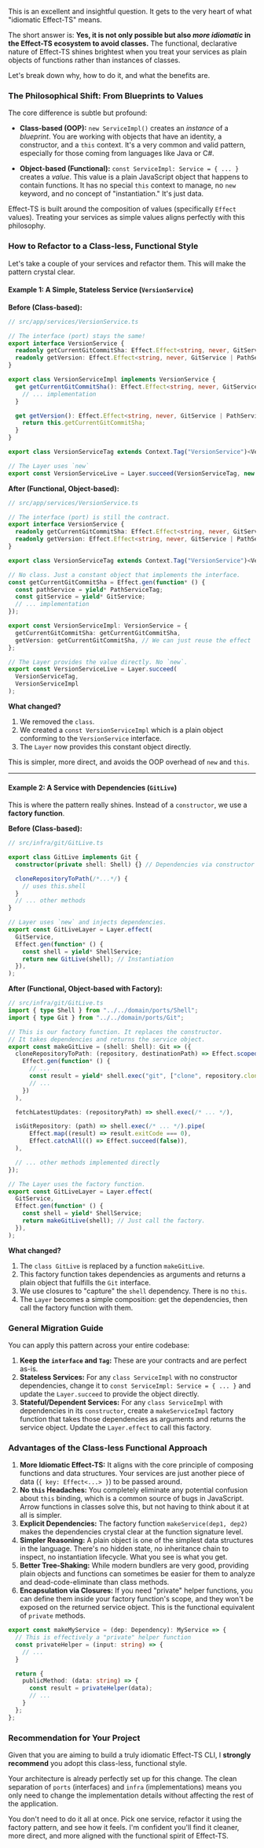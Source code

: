 This is an excellent and insightful question. It gets to the very heart of what "idiomatic Effect-TS" means.

The short answer is: **Yes, it is not only possible but also *more idiomatic* in the Effect-TS ecosystem to avoid classes.** The functional, declarative nature of Effect-TS shines brightest when you treat your services as plain objects of functions rather than instances of classes.

Let's break down why, how to do it, and what the benefits are.

### The Philosophical Shift: From Blueprints to Values

The core difference is subtle but profound:

*   **Class-based (OOP):** `new ServiceImpl()` creates an *instance* of a *blueprint*. You are working with objects that have an identity, a constructor, and a `this` context. It's a very common and valid pattern, especially for those coming from languages like Java or C#.

*   **Object-based (Functional):** `const ServiceImpl: Service = { ... }` creates a *value*. This value is a plain JavaScript object that happens to contain functions. It has no special `this` context to manage, no `new` keyword, and no concept of "instantiation." It's just data.

Effect-TS is built around the composition of values (specifically `Effect` values). Treating your services as simple values aligns perfectly with this philosophy.

### How to Refactor to a Class-less, Functional Style

Let's take a couple of your services and refactor them. This will make the pattern crystal clear.

#### Example 1: A Simple, Stateless Service (`VersionService`)

**Before (Class-based):**

```typescript
// src/app/services/VersionService.ts

// The interface (port) stays the same!
export interface VersionService {
  readonly getCurrentGitCommitSha: Effect.Effect<string, never, GitService | PathServiceTag>;
  readonly getVersion: Effect.Effect<string, never, GitService | PathServiceTag>;
}

export class VersionServiceImpl implements VersionService {
  get getCurrentGitCommitSha(): Effect.Effect<string, never, GitService | PathServiceTag> {
    // ... implementation
  }

  get getVersion(): Effect.Effect<string, never, GitService | PathServiceTag> {
    return this.getCurrentGitCommitSha;
  }
}

export class VersionServiceTag extends Context.Tag("VersionService")<VersionServiceTag, VersionService>() {}

// The Layer uses `new`
export const VersionServiceLive = Layer.succeed(VersionServiceTag, new VersionServiceImpl());
```

**After (Functional, Object-based):**

```typescript
// src/app/services/VersionService.ts

// The interface (port) is still the contract.
export interface VersionService {
  readonly getCurrentGitCommitSha: Effect.Effect<string, never, GitService | PathServiceTag>;
  readonly getVersion: Effect.Effect<string, never, GitService | PathServiceTag>;
}

export class VersionServiceTag extends Context.Tag("VersionService")<VersionServiceTag, VersionService>() {}

// No class. Just a constant object that implements the interface.
const getCurrentGitCommitSha = Effect.gen(function* () {
  const pathService = yield* PathServiceTag;
  const gitService = yield* GitService;
  // ... implementation
});

export const VersionServiceImpl: VersionService = {
  getCurrentGitCommitSha: getCurrentGitCommitSha,
  getVersion: getCurrentGitCommitSha, // We can just reuse the effect
};

// The Layer provides the value directly. No `new`.
export const VersionServiceLive = Layer.succeed(
  VersionServiceTag,
  VersionServiceImpl
);
```
**What changed?**
1.  We removed the `class`.
2.  We created a `const VersionServiceImpl` which is a plain object conforming to the `VersionService` interface.
3.  The `Layer` now provides this constant object directly.

This is simpler, more direct, and avoids the OOP overhead of `new` and `this`.

---

#### Example 2: A Service with Dependencies (`GitLive`)

This is where the pattern really shines. Instead of a `constructor`, we use a **factory function**.

**Before (Class-based):**

```typescript
// src/infra/git/GitLive.ts

export class GitLive implements Git {
  constructor(private shell: Shell) {} // Dependencies via constructor

  cloneRepositoryToPath(/*...*/) {
    // uses this.shell
  }
  // ... other methods
}

// Layer uses `new` and injects dependencies.
export const GitLiveLayer = Layer.effect(
  GitService,
  Effect.gen(function* () {
    const shell = yield* ShellService;
    return new GitLive(shell); // Instantiation
  }),
);
```

**After (Functional, Object-based with Factory):**

```typescript
// src/infra/git/GitLive.ts
import { type Shell } from "../../domain/ports/Shell";
import { type Git } from "../../domain/ports/Git";

// This is our factory function. It replaces the constructor.
// It takes dependencies and returns the service object.
export const makeGitLive = (shell: Shell): Git => ({
  cloneRepositoryToPath: (repository, destinationPath) => Effect.scoped(
    Effect.gen(function* () {
      // ...
      const result = yield* shell.exec("git", ["clone", repository.cloneUrl, destinationPath]);
      // ...
    })
  ),

  fetchLatestUpdates: (repositoryPath) => shell.exec(/* ... */),

  isGitRepository: (path) => shell.exec(/* ... */).pipe(
      Effect.map((result) => result.exitCode === 0),
      Effect.catchAll(() => Effect.succeed(false)),
  ),

  // ... other methods implemented directly
});

// The Layer uses the factory function.
export const GitLiveLayer = Layer.effect(
  GitService,
  Effect.gen(function* () {
    const shell = yield* ShellService;
    return makeGitLive(shell); // Just call the factory.
  }),
);
```

**What changed?**
1.  The `class GitLive` is replaced by a function `makeGitLive`.
2.  This factory function takes dependencies as arguments and returns a plain object that fulfills the `Git` interface.
3.  We use closures to "capture" the `shell` dependency. There is no `this`.
4.  The `Layer` becomes a simple composition: get the dependencies, then call the factory function with them.

### General Migration Guide

You can apply this pattern across your entire codebase:

1.  **Keep the `interface` and `Tag`:** These are your contracts and are perfect as-is.
2.  **Stateless Services:** For any `class ServiceImpl` with no constructor dependencies, change it to `const ServiceImpl: Service = { ... }` and update the `Layer.succeed` to provide the object directly.
3.  **Stateful/Dependent Services:** For any `class ServiceImpl` with dependencies in its `constructor`, create a `makeServiceImpl` factory function that takes those dependencies as arguments and returns the service object. Update the `Layer.effect` to call this factory.

### Advantages of the Class-less Functional Approach

1.  **More Idiomatic Effect-TS:** It aligns with the core principle of composing functions and data structures. Your services are just another piece of data (`{ key: Effect<...> }`) to be passed around.
2.  **No `this` Headaches:** You completely eliminate any potential confusion about `this` binding, which is a common source of bugs in JavaScript. Arrow functions in classes solve this, but not having to think about it at all is simpler.
3.  **Explicit Dependencies:** The factory function `makeService(dep1, dep2)` makes the dependencies crystal clear at the function signature level.
4.  **Simpler Reasoning:** A plain object is one of the simplest data structures in the language. There's no hidden state, no inheritance chain to inspect, no instantiation lifecycle. What you see is what you get.
5.  **Better Tree-Shaking:** While modern bundlers are very good, providing plain objects and functions can sometimes be easier for them to analyze and dead-code-eliminate than class methods.
6.  **Encapsulation via Closures:** If you need "private" helper functions, you can define them inside your factory function's scope, and they won't be exposed on the returned service object. This is the functional equivalent of `private` methods.

```typescript
export const makeMyService = (dep: Dependency): MyService => {
  // This is effectively a "private" helper function
  const privateHelper = (input: string) => {
    // ...
  }

  return {
    publicMethod: (data: string) => {
      const result = privateHelper(data);
      // ...
    }
  };
};
```

### Recommendation for Your Project

Given that you are aiming to build a truly idiomatic Effect-TS CLI, I **strongly recommend** you adopt this class-less, functional style.

Your architecture is already perfectly set up for this change. The clean separation of `ports` (interfaces) and `infra` (implementations) means you only need to change the implementation details without affecting the rest of the application.

You don't need to do it all at once. Pick one service, refactor it using the factory pattern, and see how it feels. I'm confident you'll find it cleaner, more direct, and more aligned with the functional spirit of Effect-TS.
